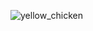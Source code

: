 ![yellow_chicken](https://user-images.githubusercontent.com/16266909/93783032-d5f54300-fc5d-11ea-8b81-1bdb2c06ed9f.jpg)

